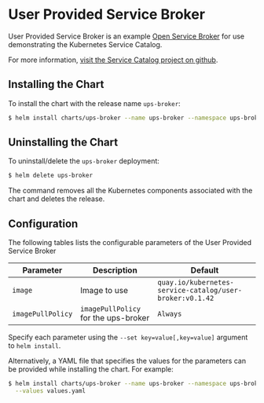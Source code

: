 # User Provided Service Broker

User Provided Service Broker is an example
[Open Service Broker](https://www.openservicebrokerapi.org/)
for use demonstrating the Kubernetes
Service Catalog.

For more information,
[visit the Service Catalog project on github](https://github.com/poy/service-catalog).

## Installing the Chart

To install the chart with the release name `ups-broker`:

```bash
$ helm install charts/ups-broker --name ups-broker --namespace ups-broker
```

## Uninstalling the Chart

To uninstall/delete the `ups-broker` deployment:

```bash
$ helm delete ups-broker
```

The command removes all the Kubernetes components associated with the chart and
deletes the release.

## Configuration

The following tables lists the configurable parameters of the User Provided
Service Broker

| Parameter | Description | Default |
|-----------|-------------|---------|
| `image` | Image to use | `quay.io/kubernetes-service-catalog/user-broker:v0.1.42` |
| `imagePullPolicy` | `imagePullPolicy` for the ups-broker | `Always` |

Specify each parameter using the `--set key=value[,key=value]` argument to
`helm install`.

Alternatively, a YAML file that specifies the values for the parameters can be
provided while installing the chart. For example:

```bash
$ helm install charts/ups-broker --name ups-broker --namespace ups-broker \
  --values values.yaml
```
